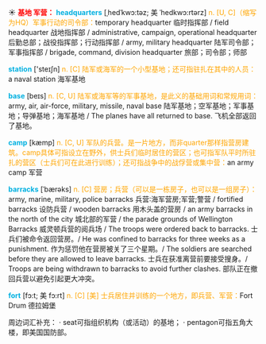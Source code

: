 ☀ <font color="red">**基地 军营：**</font>
<font color="sky blue">**headquarters**</font> [ˌhedˈkwɔ:təz; 美 ˈhedkwɔ:rtərz]
<font color="orange">n. [U, C]（缩写为HQ）军事行动的司令部：</font>temporary headquarter 临时指挥部 / field headquarter 战地指挥部 / administrative, campaign, operational headquarter 后勤总部；战役指挥部；行动指挥部 / army, military headquarter 陆军司令部；军事指挥部 / brigade, command, division headquarter 旅部；司令部；师部 

<font color="sky blue">**station**</font> ['steɪʃn] 
<font color="orange">n. [C] 陆军或海军的一个小型基地；还可指驻扎在其中的人员：</font>a naval station 海军基地

<font color="sky blue">**base**</font> [beɪs] 
<font color="orange">n. [C, U] 陆军或海军等的军事基地，是此义的基础用词和常规用词：</font>army, air, air-force, military, missile, naval base 陆军基地；空军基地；军事基地；导弹基地；海军基地 / The planes have all returned to base. 飞机全部返回了基地。

<font color="sky blue">**camp**</font> [kæmp] 
<font color="orange">n. [C, U] 军队的兵营。是一片地方，而非quarter那样指营房建筑。camp具体可指设立在野外，供士兵们临时居住的营区；也可指军队平时所驻扎的营区（士兵们可在此进行训练）；还可指战争中的战俘营或集中营：</font>an army camp 军营

<font color="sky blue">**barracks**</font> [ˈbærəks]
<font color="orange">n. [C] 营房；兵营（可以是一栋房子，也可以是一组房子）：</font>army, marine, military, police barracks 兵营∶海军营房;军营;警营 / fortified barracks 设防兵营 / wooden barracks 用木头盖的营房 / an army barracks in the north of the city 城北部的军营 / the parade grounds of Wellington Barracks 威灵顿兵营的阅兵场 / The troops were ordered back to barracks. 士兵们被命令返回营房。/ He was confined to barracks for three weeks as a punishment. 作为惩罚他在营房被关了三个星期。/ The soldiers are searched before they are allowed to leave barracks. 士兵在获准离营前要接受搜身。/ Troops are being withdrawn to barracks to avoid further clashes. 部队正在撤回兵营以避免引起更大冲突。
          
<font color="sky blue">**fort**</font> [fɔ:t; 美 fɔ:rt]
<font color="orange">n. [C] [美] 士兵居住并训练的一个地方，即兵营、军营：</font>Fort Drum 德拉姆堡

周边词汇补充：
· seat可指组织机构（或活动）的基地；
· pentagon可指五角大楼，即美国国防部。